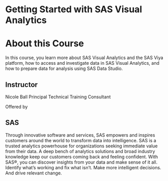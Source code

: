 # Getting Started with SAS Visual Analytics


# About this Course
In this course, you learn more about SAS Visual Analytics and the SAS Viya platform, how to access and investigate data in SAS Visual Analytics, and how to prepare data for analysis using SAS Data Studio.

## Instructor

Nicole Ball
Principal Technical Training Consultant


Offered by

## SAS
Through innovative software and services, SAS empowers and inspires customers around the world to transform data into intelligence. SAS is a trusted analytics powerhouse for organizations seeking immediate value from their data. A deep bench of analytics solutions and broad industry knowledge keep our customers coming back and feeling confident. With SAS®, you can discover insights from your data and make sense of it all. Identify what’s working and fix what isn’t. Make more intelligent decisions. And drive relevant change.
